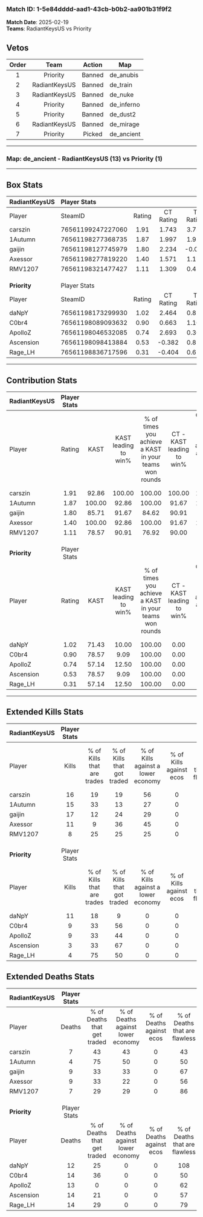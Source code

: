 ### Match ID: 1-5e84dddd-aad1-43cb-b0b2-aa901b31f9f2  
**Match Date**: 2025-02-19  
**Teams**: RadiantKeysUS vs Priority  

## Vetos  

| Order | Team | Action | Map |
| :---: | :--: | :----: | --- |
| 1 | Priority | Banned | de_anubis |
| 2 | RadiantKeysUS | Banned | de_train |
| 3 | RadiantKeysUS | Banned | de_nuke |
| 4 | Priority | Banned | de_inferno |
| 5 | Priority | Banned | de_dust2 |
| 6 | RadiantKeysUS | Banned | de_mirage |
| 7 | Priority | Picked | de_ancient |

---  

### **Map**: de_ancient - RadiantKeysUS (13) vs Priority (1)  
---  

## Box Stats  

| **RadiantKeysUS** | Player Stats      |        |           |          |        |       |       |         |        |      |     |
| :- | :- | :-: | :-: | :-: | :-: | :-: | :-: | :-: | :-: | :-: | :-: |
| Player            | SteamID           | Rating | CT Rating | T Rating |  KAST  |  ADR  | Kills | Assists | Deaths | K/D  | HS% |
| carszin           | 76561199247227060 |  1.91  |   1.743   |  3.739   | 92.86  | 128.3 |  16   |    6    |   7    | 2.29 | 50  |
| 1Autumn           | 76561198277368735 |  1.87  |   1.997   |  1.916   | 100.00 | 93.5  |  15   |    1    |   4    | 3.75 | 46  |
| gaijin            | 76561198127745979 |  1.80  |   2.234   |  -0.007  | 85.71  | 117.7 |  17   |    4    |   9    | 1.89 | 41  |
| Axessor           | 76561198277819220 |  1.40  |   1.571   |  1.170   | 100.00 | 76.1  |  11   |    4    |   9    | 1.22 | 63  |
| RMV1207           | 76561198321477427 |  1.11  |   1.309   |  0.410   | 78.57  | 66.4  |   8   |    5    |   7    | 1.14 | 12  |
|                   |                   |        |           |          |        |       |       |         |        |      |     |
|                   |                   |        |           |          |        |       |       |         |        |      |     |
|                   |                   |        |           |          |        |       |       |         |        |      |     |
| **Priority**      | Player Stats      |        |           |          |        |       |       |         |        |      |     |
| Player            | SteamID           | Rating | CT Rating | T Rating |  KAST  |  ADR  | Kills | Assists | Deaths | K/D  | HS% |
| daNpY             | 76561198173299930 |  1.02  |   2.464   |  0.824   | 71.43  | 65.8  |  11   |    0    |   12   | 0.92 | 81  |
| C0br4             | 76561198089093632 |  0.90  |   0.663   |  1.167   | 78.57  | 72.6  |   9   |    2    |   14   | 0.64 | 55  |
| ApolloZ           | 76561198046532085 |  0.74  |   2.693   |  0.368   | 57.14  | 55.4  |   9   |    3    |   13   | 0.69 | 55  |
| Ascension         | 76561198098413884 |  0.53  |  -0.382   |  0.811   | 78.57  | 56.9  |   3   |    8    |   14   | 0.21 |  0  |
| Rage_LH           | 76561198836717596 |  0.31  |  -0.404   |  0.610   | 57.14  | 35.3  |   4   |    1    |   14   | 0.29 | 75  |
---  

## Contribution Stats  

| **RadiantKeysUS** | Player Stats |        |                      |                                                        |                           |                                                             |                          |                                                            |
| :- | :-: | :-: | :-: | :-: | :-: | :-: | :-: | :-: |
| Player            |    Rating    |  KAST  | KAST leading to win% | % of times you achieve a KAST in your teams won rounds | CT - KAST leading to win% | CT - % of times you achieve a KAST in your teams won rounds | T - KAST leading to win% | T - % of times you achieve a KAST in your teams won rounds |
| carszin           |     1.91     | 92.86  |        100.00        |                         100.00                         |          100.00           |                           100.00                            |          100.00          |                           100.00                           |
| 1Autumn           |     1.87     | 100.00 |        92.86         |                         100.00                         |           91.67           |                           100.00                            |          100.00          |                           100.00                           |
| gaijin            |     1.80     | 85.71  |        91.67         |                         84.62                          |           90.91           |                            90.91                            |          100.00          |                           50.00                            |
| Axessor           |     1.40     | 100.00 |        92.86         |                         100.00                         |           91.67           |                           100.00                            |          100.00          |                           100.00                           |
| RMV1207           |     1.11     | 78.57  |        90.91         |                         76.92                          |           90.00           |                            81.82                            |          100.00          |                           50.00                            |
|                   |              |        |                      |                                                        |                           |                                                             |                          |                                                            |
|                   |              |        |                      |                                                        |                           |                                                             |                          |                                                            |
|                   |              |        |                      |                                                        |                           |                                                             |                          |                                                            |
| **Priority**      | Player Stats |        |                      |                                                        |                           |                                                             |                          |                                                            |
| Player            |    Rating    |  KAST  | KAST leading to win% | % of times you achieve a KAST in your teams won rounds | CT - KAST leading to win% | CT - % of times you achieve a KAST in your teams won rounds | T - KAST leading to win% | T - % of times you achieve a KAST in your teams won rounds |
| daNpY             |     1.02     | 71.43  |        10.00         |                         100.00                         |           0.00            |                            0.00                             |          12.50           |                           100.00                           |
| C0br4             |     0.90     | 78.57  |         9.09         |                         100.00                         |           0.00            |                            0.00                             |          11.11           |                           100.00                           |
| ApolloZ           |     0.74     | 57.14  |        12.50         |                         100.00                         |           0.00            |                            0.00                             |          16.67           |                           100.00                           |
| Ascension         |     0.53     | 78.57  |         9.09         |                         100.00                         |           0.00            |                            0.00                             |           9.09           |                           100.00                           |
| Rage_LH           |     0.31     | 57.14  |        12.50         |                         100.00                         |           0.00            |                            0.00                             |          12.50           |                           100.00                           |
---  

## Extended Kills Stats  

| **RadiantKeysUS** | Player Stats |                            |                            |                                    |                         |                              |                                 |                                       |                    |           |
| :- | :-: | :-: | :-: | :-: | :-: | :-: | :-: | :-: | :-: | :-: |
| Player            |    Kills     | % of Kills that are trades | % of Kills that got traded | % of Kills against a lower economy | % of Kills against ecos | % of Kills that are flawless | % of Kills that are close duels | % of Kills that are assisted by flash | Pistol Round Kills | AWP Kills |
| carszin           |      16      |             19             |             19             |                 56                 |            0            |              56              |                6                |                   0                   |         0          |     1     |
| 1Autumn           |      15      |             33             |             13             |                 27                 |            0            |              73              |                0                |                   0                   |         6          |     4     |
| gaijin            |      17      |             12             |             24             |                 29                 |            0            |              65              |                6                |                   6                   |         0          |     2     |
| Axessor           |      11      |             9              |             36             |                 45                 |            0            |              73              |                9                |                   0                   |         0          |     1     |
| RMV1207           |      8       |             25             |             25             |                 25                 |            0            |              63              |               13                |                   0                   |         0          |     1     |
|                   |              |                            |                            |                                    |                         |                              |                                 |                                       |                    |           |
|                   |              |                            |                            |                                    |                         |                              |                                 |                                       |                    |           |
|                   |              |                            |                            |                                    |                         |                              |                                 |                                       |                    |           |
| **Priority**      | Player Stats |                            |                            |                                    |                         |                              |                                 |                                       |                    |           |
| Player            |    Kills     | % of Kills that are trades | % of Kills that got traded | % of Kills against a lower economy | % of Kills against ecos | % of Kills that are flawless | % of Kills that are close duels | % of Kills that are assisted by flash | Pistol Round Kills | AWP Kills |
| daNpY             |      11      |             18             |             9              |                 0                  |            0            |              55              |                0                |                   0                   |         0          |     3     |
| C0br4             |      9       |             33             |             56             |                 0                  |            0            |              56              |               22                |                   0                   |         0          |     1     |
| ApolloZ           |      9       |             33             |             44             |                 0                  |            0            |              67              |               11                |                   0                   |         0          |     2     |
| Ascension         |      3       |             33             |             67             |                 0                  |            0            |              67              |               33                |                   0                   |         0          |     0     |
| Rage_LH           |      4       |             75             |             50             |                 0                  |            0            |              50              |                0                |                   0                   |         0          |     2     |
## Extended Deaths Stats  

| **RadiantKeysUS** | Player Stats |                             |                                   |                          |                               |                            |                           |               |
| :- | :-: | :-: | :-: | :-: | :-: | :-: | :-: | :-: |
| Player            |    Deaths    | % of Deaths that get traded | % of Deaths against lower economy | % of Deaths against ecos | % of Deaths that are flawless | % of Deaths that are close | % of Deaths while blinded | Deaths to AWP |
| carszin           |      7       |             43              |                43                 |            0             |              43               |             14             |             0             |       0       |
| 1Autumn           |      4       |             75              |                50                 |            0             |              50               |             0              |             0             |       0       |
| gaijin            |      9       |             33              |                33                 |            0             |              67               |             22             |             0             |       0       |
| Axessor           |      9       |             33              |                22                 |            0             |              56               |             11             |             0             |       0       |
| RMV1207           |      7       |             29              |                29                 |            0             |              86               |             0              |             0             |       0       |
|                   |              |                             |                                   |                          |                               |                            |                           |               |
|                   |              |                             |                                   |                          |                               |                            |                           |               |
|                   |              |                             |                                   |                          |                               |                            |                           |               |
| **Priority**      | Player Stats |                             |                                   |                          |                               |                            |                           |               |
| Player            |    Deaths    | % of Deaths that get traded | % of Deaths against lower economy | % of Deaths against ecos | % of Deaths that are flawless | % of Deaths that are close | % of Deaths while blinded | Deaths to AWP |
| daNpY             |      12      |             25              |                 0                 |            0             |              108              |             0              |             0             |       1       |
| C0br4             |      14      |             36              |                 0                 |            0             |              50               |             0              |             0             |       2       |
| ApolloZ           |      13      |              0              |                 0                 |            0             |              62               |             0              |             0             |       1       |
| Ascension         |      14      |             21              |                 0                 |            0             |              57               |             21             |             7             |       0       |
| Rage_LH           |      14      |             29              |                 0                 |            0             |              79               |             7              |             0             |       2       |
